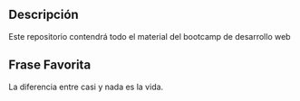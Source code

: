 ## Descripción
Este repositorio contendrá todo el material del bootcamp de
desarrollo web
## Frase Favorita
La diferencia entre casi y nada es la vida.
